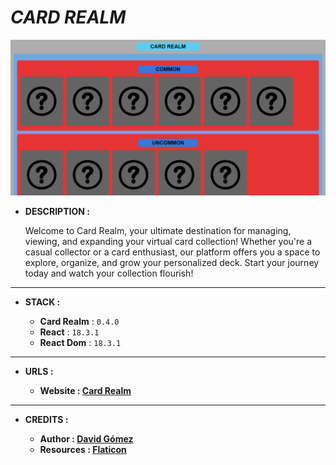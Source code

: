 # _CARD REALM_

![THUMBNAIL](resources/img/Thumbnail.png)

- **DESCRIPTION :**

  Welcome to Card Realm, your ultimate destination for managing, viewing, and expanding your virtual card collection! Whether you're a casual collector or a card enthusiast, our platform offers you a space to explore, organize, and grow your personalized deck. Start your journey today and watch your collection flourish!

---

- **STACK :**

  - **Card Realm** : `0.4.0`
  - **React** : `18.3.1`
  - **React Dom** : `18.3.1`

---

- **URLS :**

  - **Website : [Card Realm](https://dagt-card-realm.netlify.app)**

---

- **CREDITS :**

  - **Author : [David Gómez](https://github.com/DavidGomezToca)**
  - **Resources : [Flaticon](https://www.flaticon.es)**
